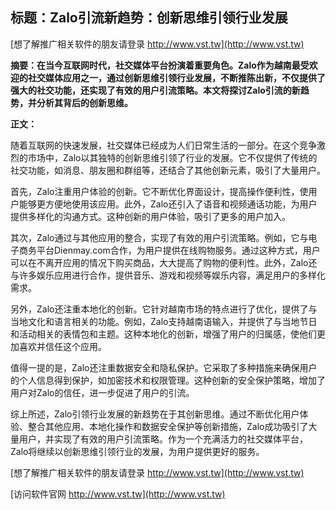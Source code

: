 ## **标题：Zalo引流新趋势：创新思维引领行业发展**

[想了解推广相关软件的朋友请登录 http://www.vst.tw](http://www.vst.tw)

**摘要：在当今互联网时代，社交媒体平台扮演着重要角色。Zalo作为越南最受欢迎的社交媒体应用之一，通过创新思维引领行业发展，不断推陈出新，不仅提供了强大的社交功能，还实现了有效的用户引流策略。本文将探讨Zalo引流的新趋势，并分析其背后的创新思维。**

**正文：**

随着互联网的快速发展，社交媒体已经成为人们日常生活的一部分。在这个竞争激烈的市场中，Zalo以其独特的创新思维引领了行业的发展。它不仅提供了传统的社交功能，如消息、朋友圈和群组等，还结合了其他创新元素，吸引了大量用户。

首先，Zalo注重用户体验的创新。它不断优化界面设计，提高操作便利性，使用户能够更方便地使用该应用。此外，Zalo还引入了语音和视频通话功能，为用户提供多样化的沟通方式。这种创新的用户体验，吸引了更多的用户加入。

其次，Zalo通过与其他应用的整合，实现了有效的用户引流策略。例如，它与电子商务平台Dienmay.com合作，为用户提供在线购物服务。通过这种方式，用户可以在不离开应用的情况下购买商品，大大提高了购物的便利性。此外，Zalo还与许多娱乐应用进行合作，提供音乐、游戏和视频等娱乐内容，满足用户的多样化需求。

另外，Zalo还注重本地化的创新。它针对越南市场的特点进行了优化，提供了与当地文化和语言相关的功能。例如，Zalo支持越南语输入，并提供了与当地节日和活动相关的表情包和主题。这种本地化的创新，增强了用户的归属感，使他们更加喜欢并信任这个应用。

值得一提的是，Zalo还注重数据安全和隐私保护。它采取了多种措施来确保用户的个人信息得到保护，如加密技术和权限管理。这种创新的安全保护策略，增加了用户对Zalo的信任，进一步促进了用户的引流。

综上所述，Zalo引领行业发展的新趋势在于其创新思维。通过不断优化用户体验、整合其他应用、本地化操作和数据安全保护等创新措施，Zalo成功吸引了大量用户，并实现了有效的用户引流策略。作为一个充满活力的社交媒体平台，Zalo将继续以创新思维引领行业的发展，为用户提供更好的服务。

[想了解推广相关软件的朋友请登录 http://www.vst.tw](http://www.vst.tw)


[访问软件官网 http://www.vst.tw](http://www.vst.tw)
